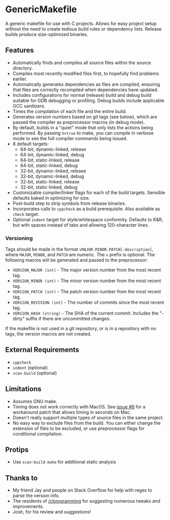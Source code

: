 GenericMakefile
===============

A generic makefile for use with C projects. Allows for easy project setup without the need to create tedious build rules or
dependency lists. Release builds produce size-optimized binaries.

## Features
* Automatically finds and compiles all source files within the source directory.
* Compiles most recently modified files first, to hopefully find problems earlier.
* Automatically generates dependencies as files are compiled, ensuring that files are correctly recompiled when dependencies have updated.
* Includes configurations for normal (release) build and debug build suitable for GDB debugging or profiling.  Debug builds include applicable GCC sanitizers.
* Times the compilation of each file and the entire build.
* Generates version numbers based on git tags (see below), which are passed the compiler as preprocessor macros (in debug mode).
* By default, builds in a "quiet" mode that only lists the actions being performed. By passing `V=true` to make, you can compile in verbose mode to see the full compiler commands being issued.
* 8 default targets:
    * 64-bit, dynamic-linked, release
    * 64-bit, dynamic-linked, debug
    * 64-bit, static-linked, release
    * 64-bit, static-linked, debug
    * 32-bit, dynamic-linked, release
    * 32-bit, dynamic-linked, debug
    * 32-bit, static-linked, release
    * 32-bit, static-linked, debug
* Customizable compiler/linker flags for each of the build targets.  Sensible defaults baked in optimizing for size.
* Post-build step to strip symbols from release binaries.
* Incorporates calls to `cppcheck` as a build prerequisite.  Also available as `check` target.
* Optional `indent` target for style/whitespace conformity.  Defaults to K&R, but with spaces instead of tabs and allowing 120-character lines.

### Versioning
Tags should be made in the format `vMAJOR.MINOR.PATCH[-description]`, where `MAJOR`, `MINOR`, and `PATCH` are numeric. The `v` prefix is optional. The following macros will be generated and passed to the preprocessor:
* `VERSION_MAJOR (int)` - The major version number from the most recent tag.
* `VERSION_MINOR (int)` - The minor version number from the most recent tag.
* `VERSION_PATCH (int)` - The patch version number from the most recent tag.
* `VERSION_REVISION (int)` - The number of commits since the most recent tag.
* `VERSION_HASH (string)` - The SHA of the current commit. Includes the "-dirty" suffix if there are uncommitted changes.

If the makefile is not used in a git repository, or is in a repository with no tags, the version macros are not created.

## External Requirements
* `cppcheck`
* `indent` (optional)
* `scan-build` (optional)

## Limitations
* Assumes GNU make.
* Timing does not work correctly with MacOS. See [issue #6](https://github.com/mbcrawfo/GenericMakefile/issues/6) for a workaround patch that allows timing in seconds on Mac.
* Doesn't really support multiple types of source files in the same project.
* No easy way to exclude files from the build. You can either change the
  extension of files to be excluded, or use preprocessor flags for
  conditional compilation.

## Protips
* Use `scan-build make` for additional static analysis

## Thanks to
* My friend Jay and people on Stack Overflow for help with regex to parse the version info.
* The residents of [/r/programming](https://www.reddit.com/r/programming/) for suggesting numerous tweaks and improvements.
* Josh, for his review and suggestions!
